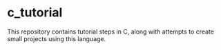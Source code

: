 # c_tutorial
This repository contains tutorial steps in C, along with attempts to create small projects using this language.
